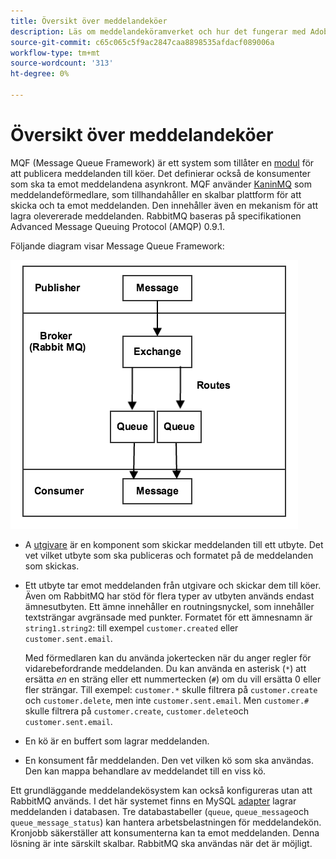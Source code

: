 ```yaml
---
title: Översikt över meddelandeköer
description: Läs om meddelandeköramverket och hur det fungerar med Adobe Commerce och Magento Open Source.
source-git-commit: c65c065c5f9ac2847caa8898535afdacf089006a
workflow-type: tm+mt
source-wordcount: '313'
ht-degree: 0%

---
```



# Översikt över meddelandeköer

MQF (Message Queue Framework) är ett system som tillåter en [modul](https://glossary.magento.com/module) för att publicera meddelanden till köer. Det definierar också de konsumenter som ska ta emot meddelandena asynkront. MQF använder [KaninMQ](https://www.rabbitmq.com) som meddelandeförmedlare, som tillhandahåller en skalbar plattform för att skicka och ta emot meddelanden. Den innehåller även en mekanism för att lagra olevererade meddelanden. RabbitMQ baseras på specifikationen Advanced Message Queuing Protocol (AMQP) 0.9.1.

Följande diagram visar Message Queue Framework:

![Message Queue Framework](../../assets/configuration/mq-framework.png)

- A [utgivare](https://glossary.magento.com/publisher-subscriber-pattern) är en komponent som skickar meddelanden till ett utbyte. Det vet vilket utbyte som ska publiceras och formatet på de meddelanden som skickas.

- Ett utbyte tar emot meddelanden från utgivare och skickar dem till köer. Även om RabbitMQ har stöd för flera typer av utbyten används endast ämnesutbyten. Ett ämne innehåller en routningsnyckel, som innehåller textsträngar avgränsade med punkter. Formatet för ett ämnesnamn är `string1.string2`: till exempel `customer.created` eller `customer.sent.email`.

   Med förmedlaren kan du använda jokertecken när du anger regler för vidarebefordrande meddelanden. Du kan använda en asterisk (`*`) att ersätta _en_ en sträng eller ett nummertecken (`#`) om du vill ersätta 0 eller fler strängar. Till exempel: `customer.*` skulle filtrera på `customer.create` och `customer.delete`, men inte `customer.sent.email`. Men `customer.#` skulle filtrera på `customer.create`,  `customer.delete`och `customer.sent.email`.

- En kö är en buffert som lagrar meddelanden.

- En konsument får meddelanden. Den vet vilken kö som ska användas. Den kan mappa behandlare av meddelandet till en viss kö.

Ett grundläggande meddelandekösystem kan också konfigureras utan att RabbitMQ används. I det här systemet finns en MySQL [adapter](https://glossary.magento.com/adapter) lagrar meddelanden i databasen. Tre databastabeller (`queue`, `queue_message`och `queue_message_status`) kan hantera arbetsbelastningen för meddelandekön. Kronjobb säkerställer att konsumenterna kan ta emot meddelanden. Denna lösning är inte särskilt skalbar. RabbitMQ ska användas när det är möjligt.
